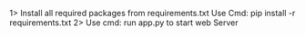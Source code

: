 1> Install all required packages from requirements.txt
  Use Cmd: pip install -r requirements.txt
2> Use cmd: run app.py to start web Server
